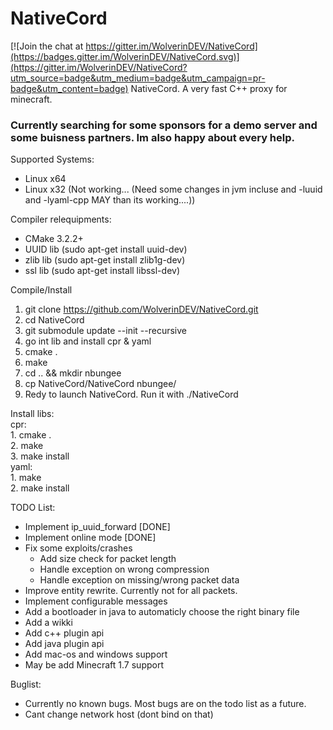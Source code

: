 # NativeCord

[![Join the chat at https://gitter.im/WolverinDEV/NativeCord](https://badges.gitter.im/WolverinDEV/NativeCord.svg)](https://gitter.im/WolverinDEV/NativeCord?utm_source=badge&utm_medium=badge&utm_campaign=pr-badge&utm_content=badge)
NativeCord. A very fast C++ proxy for minecraft.

### Currently searching for some sponsors for a demo server and some buisness partners. Im also happy about every help.

Supported Systems:
- Linux x64
- Linux x32 (Not working... (Need some changes in jvm incluse and -luuid and -lyaml-cpp MAY than its working....))

Compiler relequipments:
- CMake 3.2.2+
- UUID lib (sudo apt-get install uuid-dev)
- zlib lib (sudo apt-get install zlib1g-dev)
- ssl lib (sudo apt-get install libssl-dev)

Compile/Install
  1. git clone https://github.com/WolverinDEV/NativeCord.git<br>
  2. cd NativeCord<br>
  3. git submodule update --init --recursive<br>
  4. go int lib and install cpr & yaml<br>
  5. cmake .<br>
  6. make<br>
  7. cd .. && mkdir nbungee<br>
  8. cp NativeCord/NativeCord nbungee/<br>
  9. Redy to launch NativeCord. Run it with ./NativeCord<br>

Install libs:<br>
  cpr: <br>
    1. cmake . <br>
    2. make<br>
    3. make install<br>
  yaml:<br>
    1. make<br>
    2. make install<br>

TODO List:
- Implement ip_uuid_forward [DONE]
- Implement online mode [DONE]
- Fix some exploits/crashes
  - Add size check for packet length
  - Handle exception on wrong compression
  - Handle exception on missing/wrong packet data
- Improve entity rewrite. Currently not for all packets.
- Implement configurable messages
- Add a bootloader in java to automaticly choose the right binary file
- Add a wikki
- Add c++ plugin api
- Add java plugin api
- Add mac-os and windows support
- May be add Minecraft 1.7 support

Buglist:
- Currently no known bugs. Most bugs are on the todo list as a future.
- Cant change network host (dont bind on that)

